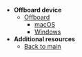 - **Offboard device**
  - [Offboard](offboard-device/offboard-device-from-seed)
    - [macOS](offboard-device/mac-os)
    - [Windows](offboard-device/windows)
- **Additional resources**
  - [Back to main](/prerequisites-for-onboarding)
